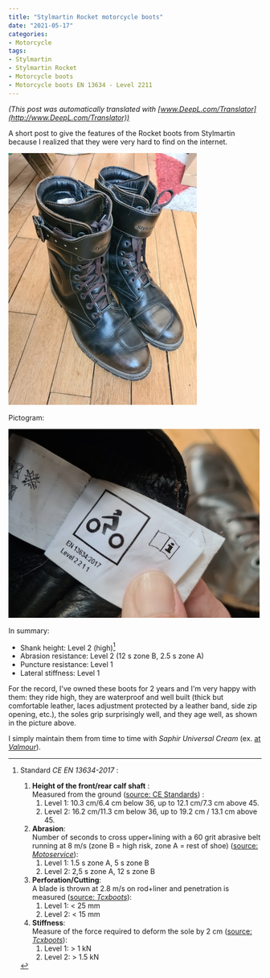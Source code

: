```yaml
---
title: "Stylmartin Rocket motorcycle boots"
date: "2021-05-17"
categories:
- Motorcycle
tags: 
- Stylmartin
- Stylmartin Rocket
- Motorcycle boots
- Motorcycle boots EN 13634 - Level 2211
---
```


_(This post was automatically translated with [www.DeepL.com/Translator](http://www.DeepL.com/Translator))_

A short post to give the features of the Rocket boots from Stylmartin because I realized that they were very hard to find on the internet.

<!--more-->

![Photo of my stylmartin rocket boots](bottes_stylmartin_rocket.jpg)


Pictogram:

![Pictogram of stylmartin rocket boots](bottes_stylmartin_rocket_picto.jpg)

In summary:

- Shank height: Level 2 (high)[^1]
- Abrasion resistance: Level 2 (12 s zone B, 2.5 s zone A)
- Puncture resistance: Level 1
- Lateral stiffness: Level 1

For the record, I've owned these boots for 2 years and I'm very happy with them: they ride high, they are waterproof and well built (thick but comfortable leather, laces adjustment protected by a leather band, side zip opening, etc.), the soles grip surprisingly well, and they age well, as shown in the picture above.

I simply maintain them from time to time with _Saphir Universal Cream_ (ex. [at _Valmour_](https://www.valmour.fr/cirage-creme-universelle-saphir.html)).



[^1]: Standard _CE EN 13634-2017_ :

    1. **Height of the front/rear calf shaft** :  
    Measured from the ground ([source: CE Standards](https://standards.iteh.ai/catalog/standards/cen/f5bbe4a8-39ee-4652-96a3-cc060d0b8236/en-13634-2017)) :
        1. Level 1: 10.3 cm/6.4 cm below 36, up to 12.1 cm/7.3 cm above 45.
        2. Level 2: 16.2 cm/11.3 cm below 36, up to 19.2 cm / 13.1 cm above 45.
    2. **Abrasion**:  
       Number of seconds to cross upper+lining with a 60 grit abrasive belt running at 8 m/s (zone B = high risk, zone A = rest of shoe) ([source: _Motoservice_](https://www.motoservices.com/dossiers-accessoire-moto-equipement-moto/equipement-moto-scooter-les-normes-en-vigueur-fev-2019.htm)):
        1. Level 1: 1.5 s zone A, 5 s zone B
        2. Level 2: 2,5 s zone A, 12 s zone B
    3. **Perforation/Cutting**:  
       A blade is thrown at 2.8 m/s on rod+liner and penetration is measured ([source: _Tcxboots_](https://fr.tcxboots.com/pages/certifications)):
        1. Level 1: < 25 mm
        2. Level 2: < 15 mm
    4. **Stiffness**:  
       Measure of the force required to deform the sole by 2 cm ([source: _Tcxboots_](https://fr.tcxboots.com/pages/certifications)):
        1. Level 1: > 1 kN
        2. Level 2: > 1.5 kN


